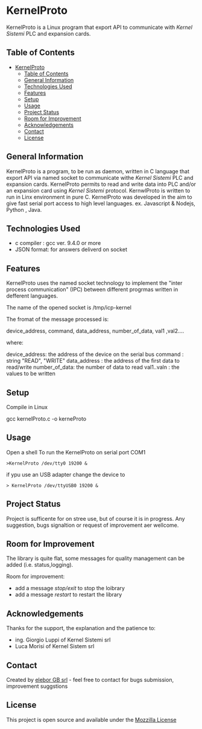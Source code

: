 # KernelProto

KernelProto is a Linux program that export API to communicate with *Kernel Sistemi* PLC and expansion cards.

## Table of Contents
- [KernelProto](#kernelproto)
  - [Table of Contents](#table-of-contents)
  - [General Information](#general-information)
  - [Technologies Used](#technologies-used)
  - [Features](#features)
  - [Setup](#setup)
  - [Usage](#usage)
  - [Project Status](#project-status)
  - [Room for Improvement](#room-for-improvement)
  - [Acknowledgements](#acknowledgements)
  - [Contact](#contact)
  - [License](#license)
<!-- * [License](#license) -->


## General Information
KernelProto is a program, to be run as daemon, written in C language that export API via named socket to communicate withe *Kernel Sistemi* PLC and expansion cards.
KernelProto permits to read and write data into PLC and/or an expansion card using *Kernel Sistemi* protocol.
KernwlProto is written to run in Linx environment in pure C. 
KernelProto was developed in the aim to give fast serial port access to high level languages. ex. Javascript & Nodejs, Python , Java. 




## Technologies Used

- c compiler : gcc ver. 9.4.0 or more
- JSON format: for answers deliverd on socket

## Features

KernelProto uses the named socket technology to implement the "inter process communication" (IPC) between different progrmas written in defferent languages.

The name of the opened socket is
/tmp/icp-kernel

The fromat of the message processed is:

device_address, command, data_address, number_of_data, val1 ,val2....

where:

device_address: the address of the device on the serial bus
command       : string "READ", "WRITE"
data_address  : the address of the first data to read/write
number_of_data: the number of data to read
val1..valn    : the values to be written


## Setup
Compile in Linux

gcc kernelProto.c -o kerneProto

## Usage

Open a shell
To run the KernelProto on serial port COM1  

`>KernelProto /dev/tty0 19200 &`

if ypu use an USB adapter change the device to

`> KernelProto /dev/ttyUSB0 19200 &`


## Project Status
Project is sufficente for on stree use, but of course it is in progress.
Any suggestion, bugs signaltion or request of improvement aer wellcome.


## Room for Improvement
The library is quite flat, some messages for quality management can be added (i.e. status,logging). 

Room for improvement:
- add a message *stop/exit*  to stop the loibrary
- add a message *restart*  to restart the library



## Acknowledgements
Thanks for the support, the explanation and the patience to:
- ing. Giorgio Luppi of Kernel Sistemi srl
- Luca Morisi of Kernel Sistem srl


## Contact
Created by [elebor GB srl](http://www.elebor.it/) - feel free to contact for bugs submission, improvement suggstions  

## License
This project is open source and available under the [Mozzilla License](https://mozilla.org/MPL/2.0/)


